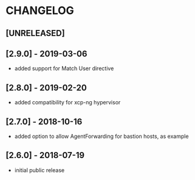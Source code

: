 # CHANGELOG
## [UNRELEASED]

## [2.9.0] - 2019-03-06
* added support for Match User directive

## [2.8.0] - 2019-02-20
* added compatibility for xcp-ng hypervisor

## [2.7.0] - 2018-10-16
* added option to allow AgentForwarding for bastion hosts, as example

## [2.6.0] - 2018-07-19
* initial public release
